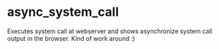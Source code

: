 async_system_call
=================

Executes system call at webserver and shows asynchronize system call output in the browser. Kind of work around :)